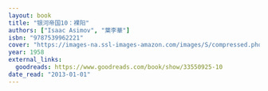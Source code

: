 ```yaml
---
layout: book
title: "银河帝国10：裸阳"
authors: ["Isaac Asimov", "葉李華"]
isbn: "9787539962221"
cover: "https://images-na.ssl-images-amazon.com/images/S/compressed.photo.goodreads.com/books/1694491005i/33550925.jpg"
year: 1958
external_links:
  goodreads: https://www.goodreads.com/book/show/33550925-10
date_read: "2013-01-01"
---
```

